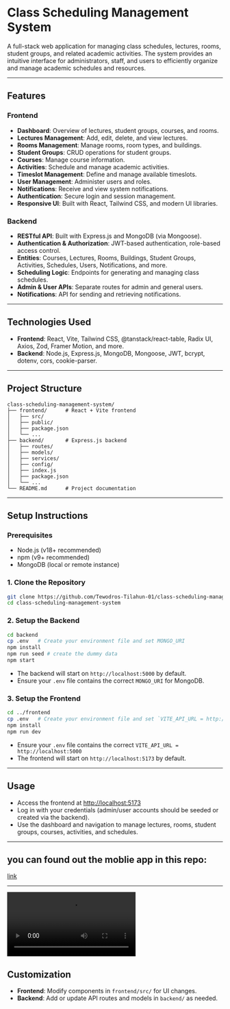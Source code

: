 # Class Scheduling Management System

A full-stack web application for managing class schedules, lectures, rooms, student groups, and related academic activities. The system provides an intuitive interface for administrators, staff, and users to efficiently organize and manage academic schedules and resources.

---

## Features

### Frontend
- **Dashboard**: Overview of lectures, student groups, courses, and rooms.
- **Lectures Management**: Add, edit, delete, and view lectures.
- **Rooms Management**: Manage rooms, room types, and buildings.
- **Student Groups**: CRUD operations for student groups.
- **Courses**: Manage course information.
- **Activities**: Schedule and manage academic activities.
- **Timeslot Management**: Define and manage available timeslots.
- **User Management**: Administer users and roles.
- **Notifications**: Receive and view system notifications.
- **Authentication**: Secure login and session management.
- **Responsive UI**: Built with React, Tailwind CSS, and modern UI libraries.

### Backend
- **RESTful API**: Built with Express.js and MongoDB (via Mongoose).
- **Authentication & Authorization**: JWT-based authentication, role-based access control.
- **Entities**: Courses, Lectures, Rooms, Buildings, Student Groups, Activities, Schedules, Users, Notifications, and more.
- **Scheduling Logic**: Endpoints for generating and managing class schedules.
- **Admin & User APIs**: Separate routes for admin and general users.
- **Notifications**: API for sending and retrieving notifications.

---

## Technologies Used

- **Frontend**: React, Vite, Tailwind CSS, @tanstack/react-table, Radix UI, Axios, Zod, Framer Motion, and more.
- **Backend**: Node.js, Express.js, MongoDB, Mongoose, JWT, bcrypt, dotenv, cors, cookie-parser.

---

## Project Structure

```
class-scheduling-management-system/
├── frontend/      # React + Vite frontend
│   ├── src/
│   ├── public/
│   ├── package.json
│   └── ...
├── backend/       # Express.js backend
│   ├── routes/
│   ├── models/
│   ├── services/
│   ├── config/
│   ├── index.js
│   ├── package.json
│   └── ...
└── README.md      # Project documentation
```

---

## Setup Instructions

### Prerequisites
- Node.js (v18+ recommended)
- npm (v9+ recommended)
- MongoDB (local or remote instance)

### 1. Clone the Repository
```bash
git clone https://github.com/Tewodros-Tilahun-01/class-scheduling-management-system.git
cd class-scheduling-management-system
```

### 2. Setup the Backend
```bash
cd backend
cp .env   # Create your environment file and set MONGO_URI
npm install
npm run seed # create the dummy data
npm start
```
- The backend will start on `http://localhost:5000` by default.
- Ensure your `.env` file contains the correct `MONGO_URI` for MongoDB.


### 3. Setup the Frontend
```bash
cd ../frontend
cp .env   # Create your environment file and set `VITE_API_URL = http://localhost:5000`
npm install
npm run dev
```

- Ensure your `.env` file contains the correct `VITE_API_URL = http://localhost:5000`
- The frontend will start on `http://localhost:5173` by default.

---

## Usage
- Access the frontend at [http://localhost:5173](http://localhost:5173)
- Log in with your credentials (admin/user accounts should be seeded or created via the backend).
- Use the dashboard and navigation to manage lectures, rooms, student groups, courses, activities, and schedules.

---

## you can found out the moblie app in this repo:
[link](https://github.com/Yosef64/scheduling-mobile)

---

![web preview](/preview/Screencast%20from%202025-09-17%2010-15-14.webm)

## Customization
- **Frontend**: Modify components in `frontend/src/` for UI changes.
- **Backend**: Add or update API routes and models in `backend/` as needed.




